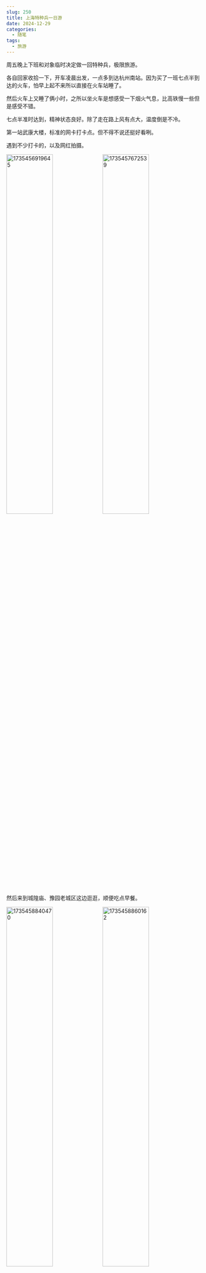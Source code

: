 ```yaml
---
slug: 250
title: 上海特种兵一日游
date: 2024-12-29
categories:
  - 随笔
tags:
  - 旅游
---
```


<style>
img{width:49%;}
@media(max-width:768px){img{width:100%;}}
</style>

周五晚上下班和对象临时决定做一回特种兵，极限旅游。

各自回家收拾一下，开车凌晨出发，一点多到达杭州南站。因为买了一班七点半到达的火车，怕早上起不来所以直接在火车站睡了。

然后火车上又睡了俩小时，之所以坐火车是想感受一下烟火气息，比高铁慢一些但是感受不错。

七点半准时达到，精神状态良好。除了走在路上风有点大，温度倒是不冷。

第一站武康大楼，标准的网卡打卡点。但不得不说还挺好看咧。

遇到不少打卡的，以及网红拍摄。

![1735456919645](https://imgurl.zishu.me/2024/12/1735456919645.webp)
![1735457672539](https://imgurl.zishu.me/2024/12/1735457672539.webp)

然后来到城隍庙、豫园老城区这边逛逛，顺便吃点早餐。

![1735458840470](https://imgurl.zishu.me/2024/12/1735458840470.webp)
![1735458860162](https://imgurl.zishu.me/2024/12/1735458860162.webp)

![1735458947895](https://imgurl.zishu.me/2024/12/1735458947895.webp)
![1735458960949](https://imgurl.zishu.me/2024/12/1735458960949.webp)

逛完之后就顺着路线走到黄埔江边外滩看看东方明珠，以及各种民国时期的建筑。

![1735458997853](https://imgurl.zishu.me/2024/12/1735458997853.webp)
![1735459140956](https://imgurl.zishu.me/2024/12/1735459140956.webp)

![1735459152015](https://imgurl.zishu.me/2024/12/1735459152015.webp)
![1735459181201](https://imgurl.zishu.me/2024/12/1735459181201.webp)

逛累了之后就坐轮渡过黄浦江来到东方明珠脚下，顺便看看网红打卡三件套。

![1735459391685](https://imgurl.zishu.me/2024/12/1735459391685.webp)

![1735459007051](https://imgurl.zishu.me/2024/12/1735459007051.webp)
![1735459081735](https://imgurl.zishu.me/2024/12/1735459081735.webp)

六点多都逛完之后，坐上了回家的火车结束这趟旅程，到家 8 点正好休息（其实也不算特种兵了）。开着小米运动一天走了 17 公里，3w 步，但是并没有感觉到累，可能两个人比较放松吧，拍拍照打打卡还是蛮舒服的。

感叹不愧是大都市，消费都比杭州高了一个档次。
